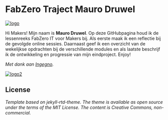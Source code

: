 # FabZero Traject Mauro Druwel
[![logo](https://ingegnomakerspace.github.io/inclusievekets/assets/images/logo_fabzero-14.svg)][fabzero]

Hi Makers! Mijn naam is **Mauro Druwel**. Op deze GitHubpagina houd ik de lessenreeks FabZero IT voor Makers bij. Als eerste maak ik een reflectie bij de gevolgde online sessies. Daarnaast geef ik een overzicht van de wekelijkse opdrachten bij de verschillende modules en als laatste beschrijf ik de ontwikkeling en progressie van mijn eindproject.
Enjoy!

_Met dank aan [Ingegno](https://ingegno.be/)._

[![logo2](https://ingegno.be/img/logo_website_ingegno.png)](https://ingegno.be/)
## License
_Template based on jekyll-rtd-theme. The theme is available as open source under the terms of the MIT License. The content is Creative Commons, non-commercial._

[fabzero]: https://ingegnomakerspace.github.io/inclusievekets/deelnemers